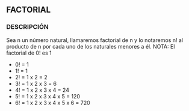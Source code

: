 ## FACTORIAL

### DESCRIPCIÓN
Sea n un número natural, llamaremos factorial de n y lo notaremos n! al producto de n por cada uno de los naturales menores a él.
NOTA: El factorial de 0! es 1

* 0! = 1
* 1! = 1
* 2! = 1 x 2 = 2
* 3! = 1 x 2 x 3 = 6
* 4! = 1 x 2 x 3 x 4 = 24
* 5! = 1 x 2 x 3 x 4 x 5 = 120
* 6! = 1 x 2 x 3 x 4 x 5 x 6 = 720
